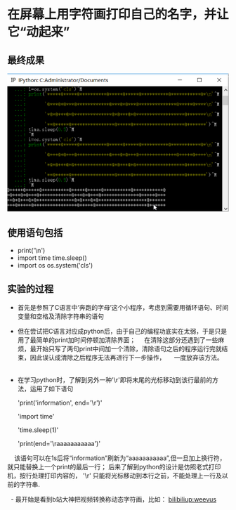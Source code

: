 # 在屏幕上用字符画打印自己的名字，并让它“动起来”

## 最终成果
![image](https://github.com/amanaaaa/computationalphysics_N2015301020165/blob/master/2en_work.gif)

## 使用语句包括

   - print('\n')
   - import time 
         time.sleep()
   - import os
         os.system('cls')
         
## 实验的过程
   - 首先是参照了C语言中‘奔跑的字母’这个小程序，考虑到需要用循环语句、时间变量和空格及清除字符串的语句
   
   - 但在尝试把C语言对应成python后，由于自己的编程功底实在太弱，于是只是用了最简单的print加时间停顿加清除界面；
     在清除这部分还遇到了一些麻烦，最开始只写了两句print中间加一个清除，清除语句之后的程序运行完就结束，因此误认成清除之后程序无法再进行下一步操作，
     一度放弃该方法。
     
   - 在学习python时，了解到另外一种'\r'即将末尾的光标移动到该行最前的方法，运用了如下语句
      
     
      'print('information', end='\r')'
      
      'import time'
      
      'time.sleep(1)'
      
      'print(end='\raaaaaaaaaaa')'
      
      
        该语句可以在1s后将“information”刷新为“aaaaaaaaaaa”,但一旦加上换行符，就只能替换上一个print的最后一行；
        后来了解到python的设计是仿照老式打印机，按行处理打印内容的， '\r' 只能将光标移动到本行之前，不能处理上一行及以前的字符串.
     
   - 最开始是看到b站大神把视频转换称动态字符画，比如： [bilibiliup:weevus](https://www.bilibili.com/video/av430899/?from=search&seid=6089732846271652721)

